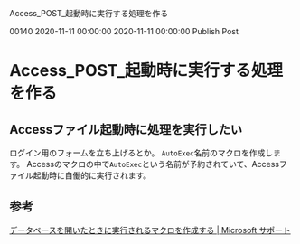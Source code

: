 Access_POST_起動時に実行する処理を作る

00140
2020-11-11 00:00:00
2020-11-11 00:00:00
Publish
Post

# Access_POST_起動時に実行する処理を作る
## Accessファイル起動時に処理を実行したい

ログイン用のフォームを立ち上げるとか。
`AutoExec`名前のマクロを作成します。
Accessのマクロの中で`AutoExec`という名前が予約されていて、Accessファイル起動時に自働的に実行されます。

## 参考
[データベースを開いたときに実行されるマクロを作成する | Microsoft サポート](https://support.microsoft.com/ja-jp/office/%E3%83%87%E3%83%BC%E3%82%BF%E3%83%99%E3%83%BC%E3%82%B9%E3%82%92%E9%96%8B%E3%81%84%E3%81%9F%E3%81%A8%E3%81%8D%E3%81%AB%E5%AE%9F%E8%A1%8C%E3%81%95%E3%82%8C%E3%82%8B%E3%83%9E%E3%82%AF%E3%83%AD%E3%82%92%E4%BD%9C%E6%88%90%E3%81%99%E3%82%8B-98ba1508-dcc6-4e0f-9698-a4755e548124)


